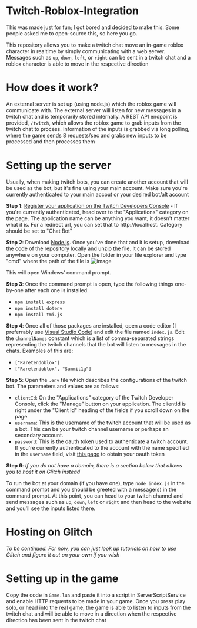 # Twitch-Roblox-Integration

This was made just for fun; I got bored and decided to make this. Some people asked me to open-source this, so here you go.

This repository allows you to make a twitch chat move an in-game roblox character in realtime by simply communicating with a web server. Messages such as `up`, `down`, `left`, or `right` can be sent in a twitch chat and a roblox character is able to move in the respective direction

# How does it work?
An external server is set up (using node.js) which the roblox game will communicate with. The external server will listen for new messages in a twitch chat and is temporarily stored internally. A REST API endpoint is provided, `/twitch`, which allows the roblox game to grab inputs from the twitch chat to process. Information of the inputs is grabbed via long polling, where the game sends 8 requests/sec and grabs new inputs to be processed and then processes them

# Setting up the server
Usually, when making twitch bots, you can create another account that will be used as the bot, but it's fine using your main account. Make sure you're currently authenticated to your main accout or your desired bot/alt account

**Step 1**: [Register your application on the Twitch Developers Console](https://dev.twitch.tv/console) - If you're currently authenticated, head over to the "Applications" category on the page. The application name can be anything you want, it doesn't matter what it is. For a redirect url, you can set that to http://localhost. Category should be set to "Chat Bot"

**Step 2**: Download [Node.js](https://nodejs.org/en/). Once you've done that and it is setup, download the code of the repository locally and unzip the file. It can be stored anywhere on your computer. Open the folder in your file explorer and type "cmd" where the path of the file is
![image](https://user-images.githubusercontent.com/31361628/121913435-65b4b300-ccff-11eb-883b-2d2f2ecfb23e.png)

This will open Windows' command prompt. 

**Step 3**: Once the command prompt is open, type the following things one-by-one after each one is installed:

- `npm install express`
- `npm install dotenv`
- `npm install tmi.js`

**Step 4**: Once all of those packages are installed, open a code editor (I preferrably use [Visual Studio Code](https://code.visualstudio.com/)) and edit the file named `index.js`. Edit the `channelNames` constant which is a list of comma-separated strings representing the twitch channels that the bot will listen to messages in the chats. Examples of this are:

- `["Raretendoblox"]`
- `["Raretendoblox", "Summit1g"]`

**Step 5**: Open the `.env` file which describes the configurations of the twitch bot. The parameters and values are as follows:
- `clientId`: On the "Applications" category of the Twitch Developer Console, click the "Manage" button on your application. The clientId is right under the "Client Id" heading of the fields if you scroll down on the page.
- `username`: This is the username of the twitch account that will be used as a bot. This can be your twitch channel username or perhaps an secondary account.
- `password`: This is the oauth token used to authenticate a twitch account. If you're currently authenticated to the account with the name specified in the `username` field, visit [this page](https://twitchapps.com/tmi/) to obtain your oauth token

**Step 6**: *If you do not have a domain, there is a section below that allows you to host it on Glitch instead*

To run the bot at your domain (if you have one), type `node index.js` in the command prompt and you should be greeted with a message(s) in the command prompt. At this point, you can head to your twitch channel and send messages such as `up`, `down`, `left` or `right` and then head to the website and you'll see the inputs listed there.

# Hosting on Glitch
*To be continued. For now, you can just look up tutorials on how to use Glitch and figure it out on your own if you wish*

# Setting up in the game
Copy the code in `Game.lua` and paste it into a script in ServerScriptService and enable HTTP requests to be made in your game. Once you press play solo, or head into the real game, the game is able to listen to inputs from the twitch chat and will be able to move in a direction when the respective direction has been sent in the twitch chat
